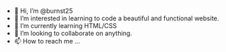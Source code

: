 - 👋 Hi, I’m @burnst25
- 👀 I’m interested in learning to code a beautiful and functional website.
- 🌱 I’m currently learning HTML/CSS
- 💞️ I’m looking to collaborate on anything.
- 📫 How to reach me ...

<!---
burnst25/burnst25 is a ✨ special ✨ repository because its `README.md` (this file) appears on your GitHub profile.
You can click the Preview link to take a look at your changes.
--->
